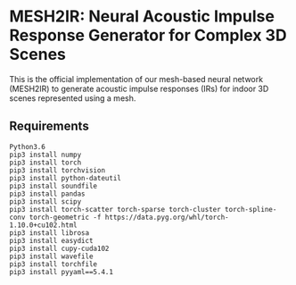 # MESH2IR: Neural Acoustic Impulse Response Generator for Complex 3D Scenes

This is the official implementation of our mesh-based neural network (MESH2IR) to generate acoustic impulse responses (IRs) for indoor 3D scenes represented
using a mesh.

## Requirements

```
Python3.6
pip3 install numpy
pip3 install torch
pip3 install torchvision
pip3 install python-dateutil
pip3 install soundfile
pip3 install pandas
pip3 install scipy
pip3 install torch-scatter torch-sparse torch-cluster torch-spline-conv torch-geometric -f https://data.pyg.org/whl/torch-1.10.0+cu102.html
pip3 install librosa
pip3 install easydict
pip3 install cupy-cuda102
pip3 install wavefile
pip3 install torchfile
pip3 install pyyaml==5.4.1
```

